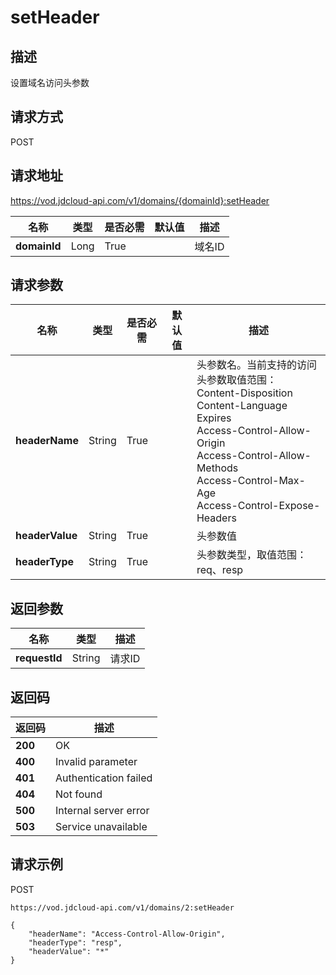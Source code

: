 # setHeader


## 描述
设置域名访问头参数

## 请求方式
POST

## 请求地址
https://vod.jdcloud-api.com/v1/domains/{domainId}:setHeader

|名称|类型|是否必需|默认值|描述|
|---|---|---|---|---|
|**domainId**|Long|True| |域名ID|

## 请求参数
|名称|类型|是否必需|默认值|描述|
|---|---|---|---|---|
|**headerName**|String|True| |头参数名。当前支持的访问头参数取值范围：<br>  Content-Disposition<br>  Content-Language<br>  Expires<br>  Access-Control-Allow-Origin<br>  Access-Control-Allow-Methods<br>  Access-Control-Max-Age<br>  Access-Control-Expose-Headers<br>|
|**headerValue**|String|True| |头参数值|
|**headerType**|String|True| |头参数类型，取值范围：req、resp|


## 返回参数
|名称|类型|描述|
|---|---|---|
|**requestId**|String|请求ID|


## 返回码
|返回码|描述|
|---|---|
|**200**|OK|
|**400**|Invalid parameter|
|**401**|Authentication failed|
|**404**|Not found|
|**500**|Internal server error|
|**503**|Service unavailable|

## 请求示例
POST
```
https://vod.jdcloud-api.com/v1/domains/2:setHeader

```

```
{
    "headerName": "Access-Control-Allow-Origin", 
    "headerType": "resp", 
    "headerValue": "*"
}
```

